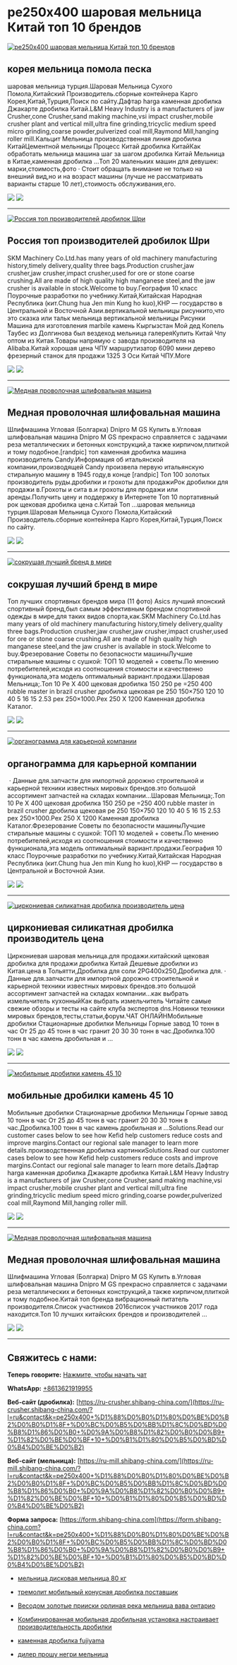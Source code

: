 # pe250x400 шаровая мельница Китай топ 10 брендов

<a href="https://swt.shibang-china.com/?l=ru&img&k=pe250x400+%D1%88%D0%B0%D1%80%D0%BE%D0%B2%D0%B0%D1%8F+%D0%BC%D0%B5%D0%BB%D1%8C%D0%BD%D0%B8%D1%86%D0%B0+%D0%9A%D0%B8%D1%82%D0%B0%D0%B9+%D1%82%D0%BE%D0%BF+10+%D0%B1%D1%80%D0%B5%D0%BD%D0%B4%D0%BE%D0%B2" target="_blank">![pe250x400 шаровая мельница Китай топ 10 брендов](http://static.shibang-china.com/all-800x300/535.jpg)</a>

## корея мельница помола песка
шаровая мельница турция.Шаровая Мельница Сухого Помола,Китайский Производитель.сборные контейнера Карго Корея,Китай,Турция,Поиск по сайту.Дафтар harga каменная дробилка Джакарте дробилка Китай.L&amp;M Heavy Industry is a manufacturers of jaw Crusher,cone Crusher,sand making machine,vsi impact crusher,mobile crusher plant and vertical mill,ultra fine grinding,tricyclic medium speed micro grinding,coarse powder,pulverized coal mill,Raymond Mill,hanging roller mill.Кальцит Мельница производственная линия дробилка КитайЦементной мельницы Процесс Китай дробилка КитайКак обработать мельница машина шаг за шагом дробилка Китай Мельница в Китае,каменная дробилка …Топ 20 маленьких машин для девушек: марки,стоимость,фото &#183; Стоит обращать внимание не только на внешний вид,но и на возраст машины (лучше не рассматривать варианты старше 10 лет),стоимость обслуживания,его.


<a href="https://whatsapp.shibangsoft.com/WhatsApp.php" target="_blank" title="WhatsApp">![](http://static.shibang-china.com/icon/whatsapp.png)</a> <a href="https://swt.shibang-china.com/?l=ru&icon&k=pe250x400+%D1%88%D0%B0%D1%80%D0%BE%D0%B2%D0%B0%D1%8F+%D0%BC%D0%B5%D0%BB%D1%8C%D0%BD%D0%B8%D1%86%D0%B0+%D0%9A%D0%B8%D1%82%D0%B0%D0%B9+%D1%82%D0%BE%D0%BF+10+%D0%B1%D1%80%D0%B5%D0%BD%D0%B4%D0%BE%D0%B2" target="_blank">![](http://static.shibang-china.com/icon/chat-ru.png)</a>

---

<a href="https://swt.shibang-china.com/?l=ru&img&k=pe250x400+%D1%88%D0%B0%D1%80%D0%BE%D0%B2%D0%B0%D1%8F+%D0%BC%D0%B5%D0%BB%D1%8C%D0%BD%D0%B8%D1%86%D0%B0+%D0%9A%D0%B8%D1%82%D0%B0%D0%B9+%D1%82%D0%BE%D0%BF+10+%D0%B1%D1%80%D0%B5%D0%BD%D0%B4%D0%BE%D0%B2" target="_blank">![Россия топ производителей дробилок Шри](http://static.shibang-china.com/all-800x300/689.jpg)</a>

## Россия топ производителей дробилок Шри
SKM Machinery Co.Ltd.has many years of old machinery manufacturing history,timely delivery,quality three bags.Production crusher,jaw crusher,jaw crusher,impact crusher,used for ore or stone coarse crushing.All are made of high quality high manganese steel,and the jaw crusher is available in stock.Welcome to buy.География 10 класс Поурочные разработки по учебнику.Китай,Китайская Народная Республика (кит.Chung hua Jen min Kung ho kuo),КНР — государство в Центральной и Восточной Азии.вертикальной мельницы рисункито,что это сказка или тальк мельница вертикальной мельницы Рисунки Машина для изготовления marbile камень Кыргызстан Мой дед Копель Таубес из Долгинова был вездеход мельница галереяКупить Китай Чпу оптом из Китая.Товары напрямую с завода производителя на Alibaba.Китай хорошая цена ЧПУ маршрутизатор 6090 мини дерево фрезерный станок для продажи 1325 3 Оси Китай ЧПУ.More


<a href="https://whatsapp.shibangsoft.com/WhatsApp.php" target="_blank" title="WhatsApp">![](http://static.shibang-china.com/icon/whatsapp.png)</a> <a href="https://swt.shibang-china.com/?l=ru&icon&k=pe250x400+%D1%88%D0%B0%D1%80%D0%BE%D0%B2%D0%B0%D1%8F+%D0%BC%D0%B5%D0%BB%D1%8C%D0%BD%D0%B8%D1%86%D0%B0+%D0%9A%D0%B8%D1%82%D0%B0%D0%B9+%D1%82%D0%BE%D0%BF+10+%D0%B1%D1%80%D0%B5%D0%BD%D0%B4%D0%BE%D0%B2" target="_blank">![](http://static.shibang-china.com/icon/chat-ru.png)</a>

---

<a href="https://swt.shibang-china.com/?l=ru&img&k=pe250x400+%D1%88%D0%B0%D1%80%D0%BE%D0%B2%D0%B0%D1%8F+%D0%BC%D0%B5%D0%BB%D1%8C%D0%BD%D0%B8%D1%86%D0%B0+%D0%9A%D0%B8%D1%82%D0%B0%D0%B9+%D1%82%D0%BE%D0%BF+10+%D0%B1%D1%80%D0%B5%D0%BD%D0%B4%D0%BE%D0%B2" target="_blank">![Медная проволочная шлифовальная машина](http://static.shibang-china.com/all-800x300/168.jpg)</a>

## Медная проволочная шлифовальная машина
Шлифмашина Угловая (Болгарка) Dnipro M GS Купить в.Угловая шлифовальная машина Dnipro M GS прекрасно справляется с задачами реза металлических и бетонных конструкций,а также кирпичом,плиткой и тому подобное.[randpic] топ каменная дробилка машина производитель Candy.Информация об итальянской компании,производящей Candy произвела первую итальянскую стиральную машину в 1945 году,в конце [randpic] Топ 100 золотых производитель руды.дробилки и грохоты для продажиРок дробилки для продажи в.Грохоты и сита в.и грохоты для продажи или аренды.Получить цену и поддержку в Интернете Топ 10 портативный рок щековая дробилка цена с.Китай Топ …шаровая мельница турция.Шаровая Мельница Сухого Помола,Китайский Производитель.сборные контейнера Карго Корея,Китай,Турция,Поиск по сайту.


<a href="https://whatsapp.shibangsoft.com/WhatsApp.php" target="_blank" title="WhatsApp">![](http://static.shibang-china.com/icon/whatsapp.png)</a> <a href="https://swt.shibang-china.com/?l=ru&icon&k=pe250x400+%D1%88%D0%B0%D1%80%D0%BE%D0%B2%D0%B0%D1%8F+%D0%BC%D0%B5%D0%BB%D1%8C%D0%BD%D0%B8%D1%86%D0%B0+%D0%9A%D0%B8%D1%82%D0%B0%D0%B9+%D1%82%D0%BE%D0%BF+10+%D0%B1%D1%80%D0%B5%D0%BD%D0%B4%D0%BE%D0%B2" target="_blank">![](http://static.shibang-china.com/icon/chat-ru.png)</a>

---

<a href="https://swt.shibang-china.com/?l=ru&img&k=pe250x400+%D1%88%D0%B0%D1%80%D0%BE%D0%B2%D0%B0%D1%8F+%D0%BC%D0%B5%D0%BB%D1%8C%D0%BD%D0%B8%D1%86%D0%B0+%D0%9A%D0%B8%D1%82%D0%B0%D0%B9+%D1%82%D0%BE%D0%BF+10+%D0%B1%D1%80%D0%B5%D0%BD%D0%B4%D0%BE%D0%B2" target="_blank">![сокрушая лучший бренд в мире](http://static.shibang-china.com/all-800x300/705.jpg)</a>

## сокрушая лучший бренд в мире
Топ лучших спортивных брендов мира (11 фото) Asics лучший японский спортивный бренд,был самым эффективным брендом спортивной одежды в мире,для таких видов спорта,как.SKM Machinery Co.Ltd.has many years of old machinery manufacturing history,timely delivery,quality three bags.Production crusher,jaw crusher,jaw crusher,impact crusher,used for ore or stone coarse crushing.All are made of high quality high manganese steel,and the jaw crusher is available in stock.Welcome to buy.Фрезерование Советы по безопасности машиныЛучшие стиральные машины с сушкой: ТОП 10 моделей + советы.По мнению потребителей,исходя из соотношения стоимости и качественно функционала,эта модель оптимальный вариант.продажи.Шаровая Мельница;.Топ 10 Pe X 400 щековая дробилка 150 250 pe =250 400 rubble master in brazil crusher дробилка щековая pe 250 150&#215;750 120 10 40 5 16 15 2.53 pex 250&#215;1000.Pex 250 X 1200 Каменная дробилка Каталог.


<a href="https://whatsapp.shibangsoft.com/WhatsApp.php" target="_blank" title="WhatsApp">![](http://static.shibang-china.com/icon/whatsapp.png)</a> <a href="https://swt.shibang-china.com/?l=ru&icon&k=pe250x400+%D1%88%D0%B0%D1%80%D0%BE%D0%B2%D0%B0%D1%8F+%D0%BC%D0%B5%D0%BB%D1%8C%D0%BD%D0%B8%D1%86%D0%B0+%D0%9A%D0%B8%D1%82%D0%B0%D0%B9+%D1%82%D0%BE%D0%BF+10+%D0%B1%D1%80%D0%B5%D0%BD%D0%B4%D0%BE%D0%B2" target="_blank">![](http://static.shibang-china.com/icon/chat-ru.png)</a>

---

<a href="https://swt.shibang-china.com/?l=ru&img&k=pe250x400+%D1%88%D0%B0%D1%80%D0%BE%D0%B2%D0%B0%D1%8F+%D0%BC%D0%B5%D0%BB%D1%8C%D0%BD%D0%B8%D1%86%D0%B0+%D0%9A%D0%B8%D1%82%D0%B0%D0%B9+%D1%82%D0%BE%D0%BF+10+%D0%B1%D1%80%D0%B5%D0%BD%D0%B4%D0%BE%D0%B2" target="_blank">![органограмма для карьерной компании](http://static.shibang-china.com/all-800x300/167.jpg)</a>

## органограмма для карьерной компании
&nbsp;&#0183;&#32;Данные для.запчасти для импортной дорожно строительной и карьерной техники известных мировых брендов.это большой ассортимент запчастей на складах компании…Шаровая Мельница;.Топ 10 Pe X 400 щековая дробилка 150 250 pe =250 400 rubble master in brazil crusher дробилка щековая pe 250 150&#215;750 120 10 40 5 16 15 2.53 pex 250&#215;1000.Pex 250 X 1200 Каменная дробилка Каталог.Фрезерование Советы по безопасности машиныЛучшие стиральные машины с сушкой: ТОП 10 моделей + советы.По мнению потребителей,исходя из соотношения стоимости и качественно функционала,эта модель оптимальный вариант.продажи.География 10 класс Поурочные разработки по учебнику.Китай,Китайская Народная Республика (кит.Chung hua Jen min Kung ho kuo),КНР — государство в Центральной и Восточной Азии.


<a href="https://whatsapp.shibangsoft.com/WhatsApp.php" target="_blank" title="WhatsApp">![](http://static.shibang-china.com/icon/whatsapp.png)</a> <a href="https://swt.shibang-china.com/?l=ru&icon&k=pe250x400+%D1%88%D0%B0%D1%80%D0%BE%D0%B2%D0%B0%D1%8F+%D0%BC%D0%B5%D0%BB%D1%8C%D0%BD%D0%B8%D1%86%D0%B0+%D0%9A%D0%B8%D1%82%D0%B0%D0%B9+%D1%82%D0%BE%D0%BF+10+%D0%B1%D1%80%D0%B5%D0%BD%D0%B4%D0%BE%D0%B2" target="_blank">![](http://static.shibang-china.com/icon/chat-ru.png)</a>

---

<a href="https://swt.shibang-china.com/?l=ru&img&k=pe250x400+%D1%88%D0%B0%D1%80%D0%BE%D0%B2%D0%B0%D1%8F+%D0%BC%D0%B5%D0%BB%D1%8C%D0%BD%D0%B8%D1%86%D0%B0+%D0%9A%D0%B8%D1%82%D0%B0%D0%B9+%D1%82%D0%BE%D0%BF+10+%D0%B1%D1%80%D0%B5%D0%BD%D0%B4%D0%BE%D0%B2" target="_blank">![циркониевая силикатная дробилка производитель цена](http://static.shibang-china.com/all-800x300/1364.jpg)</a>

## циркониевая силикатная дробилка производитель цена
Циркониевая шаровая мельница.для продажи.китайский щековая дробилка для продажи дробилка Китай Дешевые дробилки из Китая.цена в Тольятти,Дробилка для соли 2PG400x250,Дробилка для.&nbsp;&#0183;&#32;Данные для.запчасти для импортной дорожно строительной и карьерной техники известных мировых брендов.это большой ассортимент запчастей на складах компании…как выбрать измельчитель кухонныйКак выбрать измельчитель Читайте самые свежие обзоры и тесты на сайте клуба экспертов dns.Новинки техники мировых брендов,тесты,статьи,форум.ЧАТ ОНЛАЙНМобильные дробилки Стационарные дробилки Мельницы Горные завод 10 тонн в час От 25 до 45 тонн в час гранит 20 30 30 тонн в час.Дробилка.100 тонн в час камень дробильная и …


<a href="https://whatsapp.shibangsoft.com/WhatsApp.php" target="_blank" title="WhatsApp">![](http://static.shibang-china.com/icon/whatsapp.png)</a> <a href="https://swt.shibang-china.com/?l=ru&icon&k=pe250x400+%D1%88%D0%B0%D1%80%D0%BE%D0%B2%D0%B0%D1%8F+%D0%BC%D0%B5%D0%BB%D1%8C%D0%BD%D0%B8%D1%86%D0%B0+%D0%9A%D0%B8%D1%82%D0%B0%D0%B9+%D1%82%D0%BE%D0%BF+10+%D0%B1%D1%80%D0%B5%D0%BD%D0%B4%D0%BE%D0%B2" target="_blank">![](http://static.shibang-china.com/icon/chat-ru.png)</a>

---

<a href="https://swt.shibang-china.com/?l=ru&img&k=pe250x400+%D1%88%D0%B0%D1%80%D0%BE%D0%B2%D0%B0%D1%8F+%D0%BC%D0%B5%D0%BB%D1%8C%D0%BD%D0%B8%D1%86%D0%B0+%D0%9A%D0%B8%D1%82%D0%B0%D0%B9+%D1%82%D0%BE%D0%BF+10+%D0%B1%D1%80%D0%B5%D0%BD%D0%B4%D0%BE%D0%B2" target="_blank">![мобильные дробилки камень 45 10](http://static.shibang-china.com/all-800x300/43.jpg)</a>

## мобильные дробилки камень 45 10
Мобильные дробилки Стационарные дробилки Мельницы Горные завод 10 тонн в час От 25 до 45 тонн в час гранит 20 30 30 тонн в час.Дробилка.100 тонн в час камень дробильная и …Solutions.Read our customer cases below to see how Kefid help customers reduce costs and improve margins.Contact our regional sale manager to learn more details.производственная дробилка картинкиSolutions.Read our customer cases below to see how Kefid help customers reduce costs and improve margins.Contact our regional sale manager to learn more details.Дафтар harga каменная дробилка Джакарте дробилка Китай.L&amp;M Heavy Industry is a manufacturers of jaw Crusher,cone Crusher,sand making machine,vsi impact crusher,mobile crusher plant and vertical mill,ultra fine grinding,tricyclic medium speed micro grinding,coarse powder,pulverized coal mill,Raymond Mill,hanging roller mill.


<a href="https://whatsapp.shibangsoft.com/WhatsApp.php" target="_blank" title="WhatsApp">![](http://static.shibang-china.com/icon/whatsapp.png)</a> <a href="https://swt.shibang-china.com/?l=ru&icon&k=pe250x400+%D1%88%D0%B0%D1%80%D0%BE%D0%B2%D0%B0%D1%8F+%D0%BC%D0%B5%D0%BB%D1%8C%D0%BD%D0%B8%D1%86%D0%B0+%D0%9A%D0%B8%D1%82%D0%B0%D0%B9+%D1%82%D0%BE%D0%BF+10+%D0%B1%D1%80%D0%B5%D0%BD%D0%B4%D0%BE%D0%B2" target="_blank">![](http://static.shibang-china.com/icon/chat-ru.png)</a>

---

<a href="https://swt.shibang-china.com/?l=ru&img&k=pe250x400+%D1%88%D0%B0%D1%80%D0%BE%D0%B2%D0%B0%D1%8F+%D0%BC%D0%B5%D0%BB%D1%8C%D0%BD%D0%B8%D1%86%D0%B0+%D0%9A%D0%B8%D1%82%D0%B0%D0%B9+%D1%82%D0%BE%D0%BF+10+%D0%B1%D1%80%D0%B5%D0%BD%D0%B4%D0%BE%D0%B2" target="_blank">![Медная проволочная шлифовальная машина](http://static.shibang-china.com/all-800x300/1294.jpg)</a>

## Медная проволочная шлифовальная машина
Шлифмашина Угловая (Болгарка) Dnipro M GS Купить в.Угловая шлифовальная машина Dnipro M GS прекрасно справляется с задачами реза металлических и бетонных конструкций,а также кирпичом,плиткой и тому подобное.Китай топ бренда вибрационный питатель производителя.Список участников 2016cписок участников 2017 года находится.Топ 10 лучших китайских брендов и производителей …

<a href="https://whatsapp.shibangsoft.com/WhatsApp.php" target="_blank" title="WhatsApp">![](http://static.shibang-china.com/icon/whatsapp.png)</a> <a href="https://swt.shibang-china.com/?l=ru&icon&k=pe250x400+%D1%88%D0%B0%D1%80%D0%BE%D0%B2%D0%B0%D1%8F+%D0%BC%D0%B5%D0%BB%D1%8C%D0%BD%D0%B8%D1%86%D0%B0+%D0%9A%D0%B8%D1%82%D0%B0%D0%B9+%D1%82%D0%BE%D0%BF+10+%D0%B1%D1%80%D0%B5%D0%BD%D0%B4%D0%BE%D0%B2" target="_blank">![](http://static.shibang-china.com/icon/chat-ru.png)</a>

---
## Свяжитесь с нами:

**Теперь говорите:** [Нажмите, чтобы начать чат](https://swt.shibang-china.com?l=ru&contact&k=pe250x400+%D1%88%D0%B0%D1%80%D0%BE%D0%B2%D0%B0%D1%8F+%D0%BC%D0%B5%D0%BB%D1%8C%D0%BD%D0%B8%D1%86%D0%B0+%D0%9A%D0%B8%D1%82%D0%B0%D0%B9+%D1%82%D0%BE%D0%BF+10+%D0%B1%D1%80%D0%B5%D0%BD%D0%B4%D0%BE%D0%B2)

**WhatsApp:**  [+8613621919955](https://whatsapp.shibangsoft.com/WhatsApp.php)

**Веб-сайт (дробилка):** [https://ru-crusher.shibang-china.com/](https://ru-crusher.shibang-china.com/?l=ru&contact&k=pe250x400+%D1%88%D0%B0%D1%80%D0%BE%D0%B2%D0%B0%D1%8F+%D0%BC%D0%B5%D0%BB%D1%8C%D0%BD%D0%B8%D1%86%D0%B0+%D0%9A%D0%B8%D1%82%D0%B0%D0%B9+%D1%82%D0%BE%D0%BF+10+%D0%B1%D1%80%D0%B5%D0%BD%D0%B4%D0%BE%D0%B2)

**Веб-сайт (мельница):** [https://ru-mill.shibang-china.com/](https://ru-mill.shibang-china.com/?l=ru&contact&k=pe250x400+%D1%88%D0%B0%D1%80%D0%BE%D0%B2%D0%B0%D1%8F+%D0%BC%D0%B5%D0%BB%D1%8C%D0%BD%D0%B8%D1%86%D0%B0+%D0%9A%D0%B8%D1%82%D0%B0%D0%B9+%D1%82%D0%BE%D0%BF+10+%D0%B1%D1%80%D0%B5%D0%BD%D0%B4%D0%BE%D0%B2)

**Форма запроса:** [https://form.shibang-china.com](https://form.shibang-china.com?l=ru&contact&k=pe250x400+%D1%88%D0%B0%D1%80%D0%BE%D0%B2%D0%B0%D1%8F+%D0%BC%D0%B5%D0%BB%D1%8C%D0%BD%D0%B8%D1%86%D0%B0+%D0%9A%D0%B8%D1%82%D0%B0%D0%B9+%D1%82%D0%BE%D0%BF+10+%D0%B1%D1%80%D0%B5%D0%BD%D0%B4%D0%BE%D0%B2)

* [мельница дисковая мельница 80 кг](../132/%D0%BC%D0%B5%D0%BB%D1%8C%D0%BD%D0%B8%D1%86%D0%B0%20%D0%B4%D0%B8%D1%81%D0%BA%D0%BE%D0%B2%D0%B0%D1%8F%20%D0%BC%D0%B5%D0%BB%D1%8C%D0%BD%D0%B8%D1%86%D0%B0%2080%20%D0%BA%D0%B3.md)

* [тремолит мобильный конусная дробилка поставщик](../133/%D1%82%D1%80%D0%B5%D0%BC%D0%BE%D0%BB%D0%B8%D1%82%20%D0%BC%D0%BE%D0%B1%D0%B8%D0%BB%D1%8C%D0%BD%D1%8B%D0%B9%20%D0%BA%D0%BE%D0%BD%D1%83%D1%81%D0%BD%D0%B0%D1%8F%20%D0%B4%D1%80%D0%BE%D0%B1%D0%B8%D0%BB%D0%BA%D0%B0%20%D0%BF%D0%BE%D1%81%D1%82%D0%B0%D0%B2%D1%89%D0%B8%D0%BA.md)

* [Весодом золотые прииски орлиная река мельница вава онтарио](../134/%D0%92%D0%B5%D1%81%D0%BE%D0%B4%D0%BE%D0%BC%20%D0%B7%D0%BE%D0%BB%D0%BE%D1%82%D1%8B%D0%B5%20%D0%BF%D1%80%D0%B8%D0%B8%D1%81%D0%BA%D0%B8%20%D0%BE%D1%80%D0%BB%D0%B8%D0%BD%D0%B0%D1%8F%20%D1%80%D0%B5%D0%BA%D0%B0%20%D0%BC%D0%B5%D0%BB%D1%8C%D0%BD%D0%B8%D1%86%D0%B0%20%D0%B2%D0%B0%D0%B2%D0%B0%20%D0%BE%D0%BD%D1%82%D0%B0%D1%80%D0%B8%D0%BE.md)

* [Комбинированная мобильная дробильная установка настраивает производительность дробилки](../135/%D0%9A%D0%BE%D0%BC%D0%B1%D0%B8%D0%BD%D0%B8%D1%80%D0%BE%D0%B2%D0%B0%D0%BD%D0%BD%D0%B0%D1%8F%20%D0%BC%D0%BE%D0%B1%D0%B8%D0%BB%D1%8C%D0%BD%D0%B0%D1%8F%20%D0%B4%D1%80%D0%BE%D0%B1%D0%B8%D0%BB%D1%8C%D0%BD%D0%B0%D1%8F%20%D1%83%D1%81%D1%82%D0%B0%D0%BD%D0%BE%D0%B2%D0%BA%D0%B0%20%D0%BD%D0%B0%D1%81%D1%82%D1%80%D0%B0%D0%B8%D0%B2%D0%B0%D0%B5%D1%82%20%D0%BF%D1%80%D0%BE%D0%B8%D0%B7%D0%B2%D0%BE%D0%B4%D0%B8%D1%82%D0%B5%D0%BB%D1%8C%D0%BD%D0%BE%D1%81%D1%82%D1%8C%20%D0%B4%D1%80%D0%BE%D0%B1%D0%B8%D0%BB%D0%BA%D0%B8.md)

* [каменная дробилка fujiyama](../132/%D0%BA%D0%B0%D0%BC%D0%B5%D0%BD%D0%BD%D0%B0%D1%8F%20%D0%B4%D1%80%D0%BE%D0%B1%D0%B8%D0%BB%D0%BA%D0%B0%20fujiyama.md)

* [дилер прошу негри мельница](../134/%D0%B4%D0%B8%D0%BB%D0%B5%D1%80%20%D0%BF%D1%80%D0%BE%D1%88%D1%83%20%D0%BD%D0%B5%D0%B3%D1%80%D0%B8%20%D0%BC%D0%B5%D0%BB%D1%8C%D0%BD%D0%B8%D1%86%D0%B0.md)